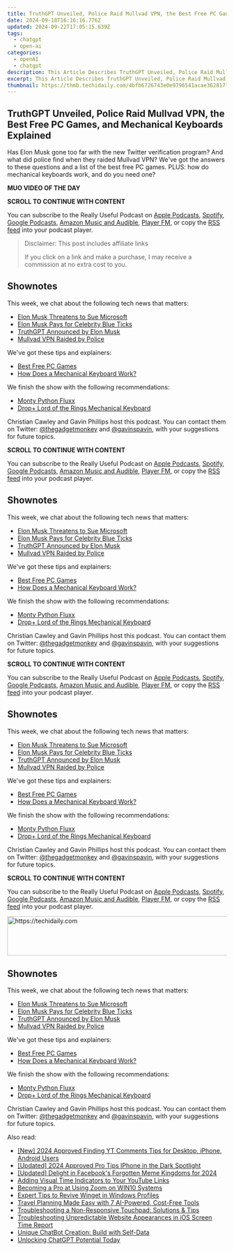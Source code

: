 ```yaml
---
title: TruthGPT Unveiled, Police Raid Mullvad VPN, the Best Free PC Games, and Mechanical Keyboards Explained
date: 2024-09-18T16:16:16.776Z
updated: 2024-09-22T17:05:15.639Z
tags:
  - chatgpt
  - open-ai
categories:
  - openAI
  - chatgpt
description: This Article Describes TruthGPT Unveiled, Police Raid Mullvad VPN, the Best Free PC Games, and Mechanical Keyboards Explained
excerpt: This Article Describes TruthGPT Unveiled, Police Raid Mullvad VPN, the Best Free PC Games, and Mechanical Keyboards Explained
thumbnail: https://thmb.techidaily.com/4bfb6726743e0e9796541acae362817f2192de4cf7881ce69268badea3558c76.jpg
---
```


## TruthGPT Unveiled, Police Raid Mullvad VPN, the Best Free PC Games, and Mechanical Keyboards Explained

 Has Elon Musk gone too far with the new Twitter verification program? And what did police find when they raided Mullvad VPN? We've got the answers to these questions and a list of the best free PC games. PLUS: how do mechanical keyboards work, and do you need one?

**MUO VIDEO OF THE DAY**

**SCROLL TO CONTINUE WITH CONTENT**

 You can subscribe to the Really Useful Podcast on [Apple Podcasts](https://podcasts.apple.com/gb/podcast/the-really-useful-podcast/id1437847131?mt=2), [Spotify](https://open.spotify.com/show/283gDxLd6OTNEpRq6tN7ha), [Google Podcasts](https://www.google.com/podcasts?feed=aHR0cHM6Ly9hbmNob3IuZm0vcy8zMWJlNDcwL3BvZGNhc3QvcnNz), [Amazon Music and Audible](https://music.amazon.co.uk/podcasts/20ab73d4-5da2-46c7-a17f-dc6eb39bdb48/The-Really-Useful-Podcast), [Player FM](https://player.fm/series/the-really-useful-podcast-2491856), or copy the [RSS feed](https://feeds.transistor.fm/the-really-useful-podcast) into your podcast player.

>  Disclaimer: This post includes affiliate links
>
>  If you click on a link and make a purchase, I may receive a commission at no extra cost to you.
>

## Shownotes

 This week, we chat about the following tech news that matters:

* [Elon Musk Threatens to Sue Microsoft](https://www.bbc.com/news/business-65332207)
* [Elon Musk Pays for Celebrity Blue Ticks](https://www.theguardian.com/technology/2023/apr/21/elon-musk-pays-stephen-king-lebron-james-keep-twitter-blue-ticks)
* [TruthGPT Announced by Elon Musk](https://www.makeuseof.com/what-is-truthgpt/)
* [Mullvad VPN Raided by Police](https://mullvad.net/en/blog/2023/4/20/mullvad-vpn-was-subject-to-a-search-warrant-customer-data-not-compromised/)

 We've got these tips and explainers:

* [Best Free PC Games](https://www.makeuseof.com/tag/best-free-pc-games/)
* [How Does a Mechanical Keyboard Work?](https://www.makeuseof.com/tag/mechanical-keyboard-work-technology-explained/)

 We finish the show with the following recommendations:

* [Monty Python Fluxx](https://www.looneylabs.com/games/monty-python-fluxx)
* [Drop+ Lord of the Rings Mechanical Keyboard](https://drop.com/featured/lotr)

 Christian Cawley and Gavin Phillips host this podcast. You can contact them on Twitter: [@thegadgetmonkey](https://twitter.com/thegadgetmonkey) and [@gavinspavin](https://twitter.com/gavinspavin), with your suggestions for future topics.

**SCROLL TO CONTINUE WITH CONTENT**

 You can subscribe to the Really Useful Podcast on [Apple Podcasts](https://podcasts.apple.com/gb/podcast/the-really-useful-podcast/id1437847131?mt=2), [Spotify](https://open.spotify.com/show/283gDxLd6OTNEpRq6tN7ha), [Google Podcasts](https://www.google.com/podcasts?feed=aHR0cHM6Ly9hbmNob3IuZm0vcy8zMWJlNDcwL3BvZGNhc3QvcnNz), [Amazon Music and Audible](https://music.amazon.co.uk/podcasts/20ab73d4-5da2-46c7-a17f-dc6eb39bdb48/The-Really-Useful-Podcast), [Player FM](https://player.fm/series/the-really-useful-podcast-2491856), or copy the [RSS feed](https://feeds.transistor.fm/the-really-useful-podcast) into your podcast player.

## Shownotes

 This week, we chat about the following tech news that matters:

* [Elon Musk Threatens to Sue Microsoft](https://www.bbc.com/news/business-65332207)
* [Elon Musk Pays for Celebrity Blue Ticks](https://www.theguardian.com/technology/2023/apr/21/elon-musk-pays-stephen-king-lebron-james-keep-twitter-blue-ticks)
* [TruthGPT Announced by Elon Musk](https://www.makeuseof.com/what-is-truthgpt/)
* [Mullvad VPN Raided by Police](https://mullvad.net/en/blog/2023/4/20/mullvad-vpn-was-subject-to-a-search-warrant-customer-data-not-compromised/)

 We've got these tips and explainers:

* [Best Free PC Games](https://www.makeuseof.com/tag/best-free-pc-games/)
* [How Does a Mechanical Keyboard Work?](https://www.makeuseof.com/tag/mechanical-keyboard-work-technology-explained/)

 We finish the show with the following recommendations:

* [Monty Python Fluxx](https://www.looneylabs.com/games/monty-python-fluxx)
* [Drop+ Lord of the Rings Mechanical Keyboard](https://drop.com/featured/lotr)

 Christian Cawley and Gavin Phillips host this podcast. You can contact them on Twitter: [@thegadgetmonkey](https://twitter.com/thegadgetmonkey) and [@gavinspavin](https://twitter.com/gavinspavin), with your suggestions for future topics.

**SCROLL TO CONTINUE WITH CONTENT**

 You can subscribe to the Really Useful Podcast on [Apple Podcasts](https://podcasts.apple.com/gb/podcast/the-really-useful-podcast/id1437847131?mt=2), [Spotify](https://open.spotify.com/show/283gDxLd6OTNEpRq6tN7ha), [Google Podcasts](https://www.google.com/podcasts?feed=aHR0cHM6Ly9hbmNob3IuZm0vcy8zMWJlNDcwL3BvZGNhc3QvcnNz), [Amazon Music and Audible](https://music.amazon.co.uk/podcasts/20ab73d4-5da2-46c7-a17f-dc6eb39bdb48/The-Really-Useful-Podcast), [Player FM](https://player.fm/series/the-really-useful-podcast-2491856), or copy the [RSS feed](https://feeds.transistor.fm/the-really-useful-podcast) into your podcast player.

## Shownotes

 This week, we chat about the following tech news that matters:

* [Elon Musk Threatens to Sue Microsoft](https://www.bbc.com/news/business-65332207)
* [Elon Musk Pays for Celebrity Blue Ticks](https://www.theguardian.com/technology/2023/apr/21/elon-musk-pays-stephen-king-lebron-james-keep-twitter-blue-ticks)
* [TruthGPT Announced by Elon Musk](https://www.makeuseof.com/what-is-truthgpt/)
* [Mullvad VPN Raided by Police](https://mullvad.net/en/blog/2023/4/20/mullvad-vpn-was-subject-to-a-search-warrant-customer-data-not-compromised/)

 We've got these tips and explainers:

* [Best Free PC Games](https://www.makeuseof.com/tag/best-free-pc-games/)
* [How Does a Mechanical Keyboard Work?](https://www.makeuseof.com/tag/mechanical-keyboard-work-technology-explained/)

 We finish the show with the following recommendations:

* [Monty Python Fluxx](https://www.looneylabs.com/games/monty-python-fluxx)
* [Drop+ Lord of the Rings Mechanical Keyboard](https://drop.com/featured/lotr)

 Christian Cawley and Gavin Phillips host this podcast. You can contact them on Twitter: [@thegadgetmonkey](https://twitter.com/thegadgetmonkey) and [@gavinspavin](https://twitter.com/gavinspavin), with your suggestions for future topics.

**SCROLL TO CONTINUE WITH CONTENT**

 You can subscribe to the Really Useful Podcast on [Apple Podcasts](https://podcasts.apple.com/gb/podcast/the-really-useful-podcast/id1437847131?mt=2), [Spotify](https://open.spotify.com/show/283gDxLd6OTNEpRq6tN7ha), [Google Podcasts](https://www.google.com/podcasts?feed=aHR0cHM6Ly9hbmNob3IuZm0vcy8zMWJlNDcwL3BvZGNhc3QvcnNz), [Amazon Music and Audible](https://music.amazon.co.uk/podcasts/20ab73d4-5da2-46c7-a17f-dc6eb39bdb48/The-Really-Useful-Podcast), [Player FM](https://player.fm/series/the-really-useful-podcast-2491856), or copy the [RSS feed](https://feeds.transistor.fm/the-really-useful-podcast) into your podcast player.

<!-- affiliate ads begin -->
<a href="https://appsumo.8odi.net/c/5597632/2043639/7443" target="_top" id="2043639">
  <img src="//a.impactradius-go.com/display-ad/7443-2043639" border="0" alt="https://techidaily.com" width="728" height="90"/>
</a>
<img height="0" width="0" src="https://appsumo.8odi.net/i/5597632/2043639/7443" style="position:absolute;visibility:hidden;" border="0" />
<!-- affiliate ads end -->

## Shownotes

 This week, we chat about the following tech news that matters:

* [Elon Musk Threatens to Sue Microsoft](https://www.bbc.com/news/business-65332207)
* [Elon Musk Pays for Celebrity Blue Ticks](https://www.theguardian.com/technology/2023/apr/21/elon-musk-pays-stephen-king-lebron-james-keep-twitter-blue-ticks)
* [TruthGPT Announced by Elon Musk](https://www.makeuseof.com/what-is-truthgpt/)
* [Mullvad VPN Raided by Police](https://mullvad.net/en/blog/2023/4/20/mullvad-vpn-was-subject-to-a-search-warrant-customer-data-not-compromised/)

 We've got these tips and explainers:

* [Best Free PC Games](https://www.makeuseof.com/tag/best-free-pc-games/)
* [How Does a Mechanical Keyboard Work?](https://www.makeuseof.com/tag/mechanical-keyboard-work-technology-explained/)

 We finish the show with the following recommendations:

* [Monty Python Fluxx](https://www.looneylabs.com/games/monty-python-fluxx)
* [Drop+ Lord of the Rings Mechanical Keyboard](https://drop.com/featured/lotr)

 Christian Cawley and Gavin Phillips host this podcast. You can contact them on Twitter: [@thegadgetmonkey](https://twitter.com/thegadgetmonkey) and [@gavinspavin](https://twitter.com/gavinspavin), with your suggestions for future topics.

<ins class="adsbygoogle"
     style="display:block"
     data-ad-format="autorelaxed"
     data-ad-client="ca-pub-7571918770474297"
     data-ad-slot="1223367746"></ins>

<ins class="adsbygoogle"
     style="display:block"
     data-ad-client="ca-pub-7571918770474297"
     data-ad-slot="8358498916"
     data-ad-format="auto"
     data-full-width-responsive="true"></ins>

<span class="atpl-alsoreadstyle">Also read:</span>
<div><ul>
<li><a href="https://eaxpv-info.techidaily.com/new-2024-approved-finding-yt-comments-tips-for-desktop-iphone-android-users/"><u>[New] 2024 Approved Finding YT Comments Tips for Desktop, iPhone, Android Users</u></a></li>
<li><a href="https://article-posts.techidaily.com/updated-2024-approved-pro-tips-iphone-in-the-dark-spotlight/"><u>[Updated] 2024 Approved Pro Tips IPhone in the Dark Spotlight</u></a></li>
<li><a href="https://facebook-video-content.techidaily.com/updated-delight-in-facebooks-forgotten-meme-kingdoms-for-2024/"><u>[Updated] Delight in Facebook's Forgotten Meme Kingdoms for 2024</u></a></li>
<li><a href="https://youtube-videos.techidaily.com/adding-visual-time-indicators-to-your-youtube-links/"><u>Adding Visual Time Indicators to Your YouTube Links</u></a></li>
<li><a href="https://extra-information.techidaily.com/becoming-a-pro-at-using-zoom-on-win10-systems/"><u>Becoming a Pro at Using Zoom on WIN10 Systems</u></a></li>
<li><a href="https://windows11.techidaily.com/expert-tips-to-revive-winget-in-windows-profiles/"><u>Expert Tips to Revive Winget in Windows Profiles</u></a></li>
<li><a href="https://tech-savvy.techidaily.com/travel-planning-made-easy-with-7-ai-powered-cost-free-tools/"><u>Travel Planning Made Easy with 7 AI-Powered, Cost-Free Tools</u></a></li>
<li><a href="https://common-error.techidaily.com/troubleshooting-a-non-responsive-touchpad-solutions-and-tips/"><u>Troubleshooting a Non-Responsive Touchpad: Solutions & Tips</u></a></li>
<li><a href="https://fox-that.techidaily.com/troubleshooting-unpredictable-website-appearances-in-ios-screen-time-report/"><u>Troubleshooting Unpredictable Website Appearances in iOS Screen Time Report</u></a></li>
<li><a href="https://tech-savvy.techidaily.com/unique-chatbot-creation-build-with-self-data/"><u>Unique ChatBot Creation: Build with Self-Data</u></a></li>
<li><a href="https://tech-savvy.techidaily.com/unlocking-chatgpt-potential-today/"><u>Unlocking ChatGPT Potential Today</u></a></li>
</ul></div>

